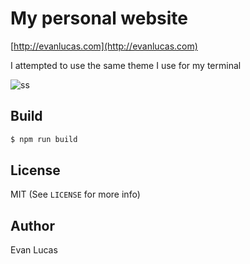 # My personal website

[http://evanlucas.com](http://evanlucas.com)

I attempted to use the same theme I use for my terminal

![ss](https://raw.githubusercontent.com/evanlucas/evanlucas.com/master/screenshot.png)

## Build

```bash
$ npm run build
```

## License

MIT (See `LICENSE` for more info)

## Author

Evan Lucas
